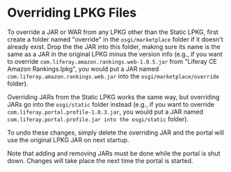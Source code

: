# Overriding LPKG Files

To override a JAR or WAR from any LPKG other than the Static LPKG, first create
a folder named "override" in the `osgi/marketplace` folder if it doesn't already
exist. Drop the the JAR into this folder, making sure its name is the same as a
JAR in the original LPKG minus the version info (e.g., if you want to override
`com.liferay.amazon.rankings.web-1.0.5.jar` from "Liferay CE Amazon
Rankings.lpkg", you would put a JAR named `com.liferay.amazon.rankings.web.jar`
into the `osgi/marketplace/override` folder).

Overriding JARs from the Static LPKG works the same way, but overriding JARs go
into the `osgi/static` folder instead (e.g., if you want to override
`com.liferay.portal.profile-1.0.3.jar`, you would put a JAR named
`com.liferay.portal.profile.jar into the osgi/static` folder).

To undo these changes, simply delete the overriding JAR and the portal will use
the original LPKG JAR on next startup.

Note that adding and removing JARs must be done while the portal is shut down.
Changes will take place the next time the portal is started.